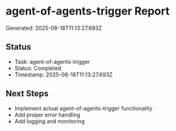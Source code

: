 # agent-of-agents-trigger Report

Generated: 2025-08-18T11:13:27.693Z

## Status
- Task: agent-of-agents-trigger
- Status: Completed
- Timestamp: 2025-08-18T11:13:27.693Z

## Next Steps
- Implement actual agent-of-agents-trigger functionality
- Add proper error handling
- Add logging and monitoring
